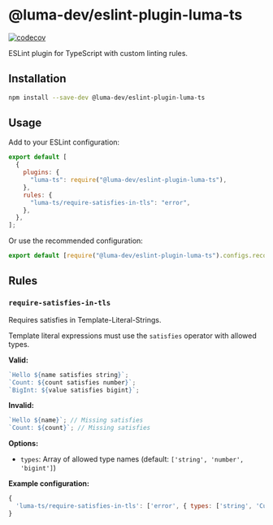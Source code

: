 # @luma-dev/eslint-plugin-luma-ts

[![codecov](https://codecov.io/github/luma-dev/eslint-plugin-luma-ts/graph/badge.svg?token=sfW27O2rND)](https://codecov.io/github/luma-dev/eslint-plugin-luma-ts)

ESLint plugin for TypeScript with custom linting rules.

## Installation

```bash
npm install --save-dev @luma-dev/eslint-plugin-luma-ts
```

## Usage

Add to your ESLint configuration:

```javascript
export default [
  {
    plugins: {
      "luma-ts": require("@luma-dev/eslint-plugin-luma-ts"),
    },
    rules: {
      "luma-ts/require-satisfies-in-tls": "error",
    },
  },
];
```

Or use the recommended configuration:

```javascript
export default [require("@luma-dev/eslint-plugin-luma-ts").configs.recommended];
```

## Rules

### `require-satisfies-in-tls`

Requires satisfies in Template-Literal-Strings.

Template literal expressions must use the `satisfies` operator with allowed types.

**Valid:**

```typescript
`Hello ${name satisfies string}`;
`Count: ${count satisfies number}`;
`BigInt: ${value satisfies bigint}`;
```

**Invalid:**

```typescript
`Hello ${name}`; // Missing satisfies
`Count: ${count}`; // Missing satisfies
```

**Options:**

- `types`: Array of allowed type names (default: `['string', 'number', 'bigint']`)

**Example configuration:**

```javascript
{
  'luma-ts/require-satisfies-in-tls': ['error', { types: ['string', 'CustomType'] }]
}
```
